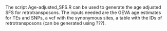 The script Age-adjusted_SFS.R can be used to generate the age adjusted SFS for retrotransposons.
The inputs needed are the GEVA age estimates for TEs and SNPs, a vcf with the synonymous sites, a table with the IDs of retrotransposons (can be generated using ???). 
